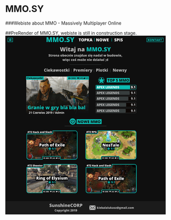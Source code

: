 # MMO.SY
###Webiste about MMO - Massively Multiplayer Online

##PreRender of MMO.SY, webiste is still in construction stage.
![MMO.SY PreRender](https://github.com/TheSunshined/MMO.SY/blob/master/PreRenderMMO.SY.png?raw=true)
